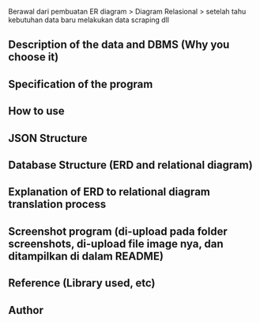 Berawal dari pembuatan ER diagram > Diagram Relasional > setelah tahu kebutuhan data baru melakukan data scraping dll
## Description of the data and DBMS (Why you choose it)
## Specification of the program
## How to use
## JSON Structure
## Database Structure (ERD and relational diagram)
## Explanation of ERD to relational diagram translation process
## Screenshot program (di-upload pada folder screenshots, di-upload file image nya, dan ditampilkan di dalam README)
## Reference (Library used, etc)
## Author